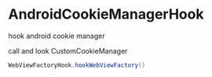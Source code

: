 # AndroidCookieManagerHook
hook android cookie manager

call and look CustomCookieManager

```java
WebViewFactoryHook.hookWebViewFactory()


```
